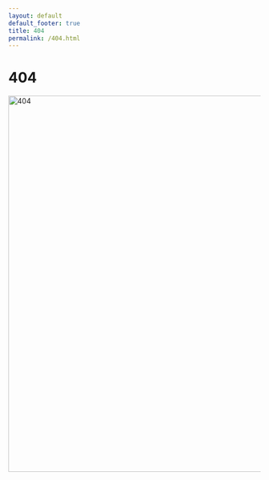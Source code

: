 ```yaml
---
layout: default
default_footer: true
title: 404
permalink: /404.html
---
```


<h1 syle="text-align: center;">404</h1>
<img src="{{ site.url }}/assets/images/404.png" alt="404" style="height: 750px; width: 750px; float: center;"/>
